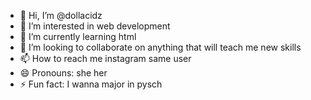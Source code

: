- 👋 Hi, I’m @dollacidz
- 👀 I’m interested in web development 
- 🌱 I’m currently learning html
- 💞️ I’m looking to collaborate on anything that will teach me new skills
- 📫 How to reach me instagram same user 
- 😄 Pronouns: she her
- ⚡ Fun fact: I wanna major in pysch

<!---
dollacidz/dollacidz is a ✨ special ✨ repository because its `README.md` (this file) appears on your GitHub profile.
You can click the Preview link to take a look at your changes.
--->
